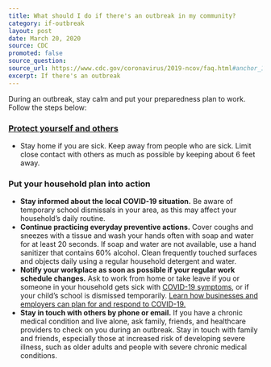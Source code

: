 ```yaml
---
title: What should I do if there's an outbreak in my community?
category: if-outbreak
layout: post
date: March 20, 2020
source: CDC
promoted: false
source_question: 
source_url: https://www.cdc.gov/coronavirus/2019-ncov/faq.html#anchor_1584388857241
excerpt: If there's an outbreak
---
```


During an outbreak, stay calm and put your preparedness plan to work. Follow the steps below:

### [Protect yourself and others](https://www.cdc.gov/coronavirus/2019-ncov/about/prevention-treatment.html) ###

* Stay home if you are sick. Keep away from people who are sick. Limit close contact with others as much as possible by keeping about 6 feet away.

### Put your household plan into action ###

* **Stay informed about the local COVID-19 situation.** Be aware of temporary school dismissals in your area, as this may affect your household’s daily routine.
* **Continue practicing everyday preventive actions.** Cover coughs and sneezes with a tissue and wash your hands often with soap and water for at least 20 seconds. If soap and water are not available, use a hand sanitizer that contains 60% alcohol. Clean frequently touched surfaces and objects daily using a regular household detergent and water.
* **Notify your workplace as soon as possible if your regular work schedule changes.** Ask to work from home or take leave if you or someone in your household gets sick with [COVID-19 symptoms](https://www.cdc.gov/coronavirus/2019-ncov/about/symptoms.html), or if your child’s school is dismissed temporarily. [Learn how businesses and employers can plan for and respond to COVID-19.](https://www.cdc.gov/coronavirus/2019-ncov/specific-groups/guidance-business-response.html)
* **Stay in touch with others by phone or email.** If you have a chronic medical condition and live alone, ask family, friends, and healthcare providers to check on you during an outbreak. Stay in touch with family and friends, especially those at increased risk of developing severe illness, such as older adults and people with severe chronic medical conditions.
